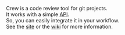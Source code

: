 Crew is a code review tool for git projects.  
It works with a simple [API](https://github.com/pmsipilot/Crew/wiki/How-to-use-Crew).  
So, you can easily integrate it in your workflow.  
See the [site](http://crew-cr.org) or the [wiki](http://github.com/pmsipilot/Crew/wiki) for more information.
